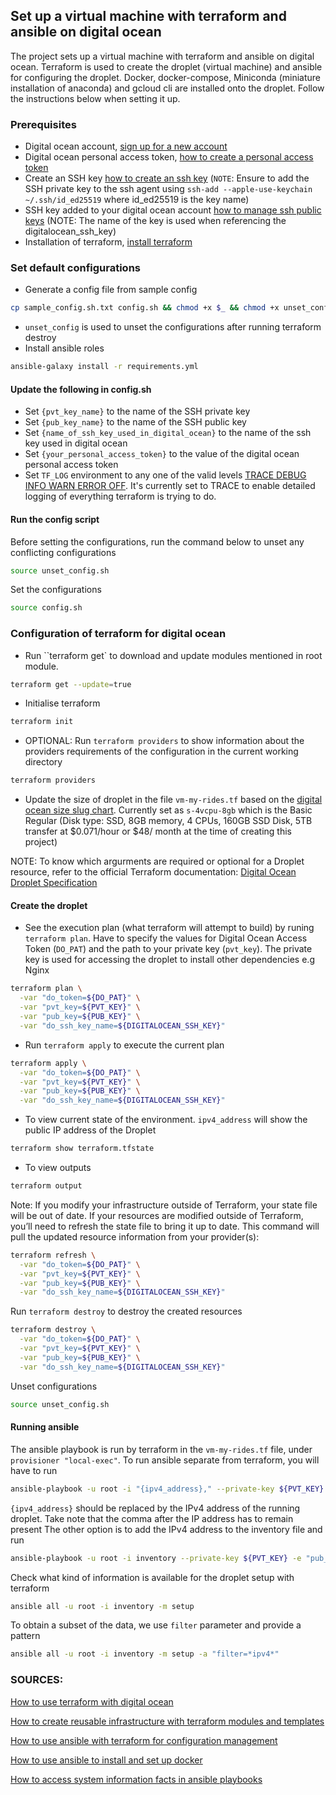 ## Set up a virtual machine with terraform and ansible on digital ocean
The project sets up a virtual machine with terraform and ansible on digital ocean. Terraform is used to create the droplet (virtual machine) and ansible for configuring the droplet. Docker, docker-compose, Miniconda (miniature installation of anaconda) and gcloud cli are installed onto the droplet. Follow the instructions below when setting it up.

### Prerequisites

- Digital ocean account, [sign up for a new account](https://cloud.digitalocean.com/registrations/new)
- Digital ocean personal access token, [how to create a personal access token](https://docs.digitalocean.com/reference/api/create-personal-access-token/)
- Create an SSH key [how to create an ssh key](https://docs.github.com/en/authentication/connecting-to-github-with-ssh/generating-a-new-ssh-key-and-adding-it-to-the-ssh-agent) (`NOTE`: Ensure to add the SSH private key to the ssh agent using `ssh-add --apple-use-keychain ~/.ssh/id_ed25519` where id_ed25519 is the key name)
- SSH key added to your digital ocean account [how to manage ssh public keys](https://docs.digitalocean.com/platform/teams/upload-ssh-keys/) (NOTE: The name of the key is used when referencing the digitalocean_ssh_key)
- Installation of terraform, [install terraform](https://developer.hashicorp.com/terraform/tutorials/aws-get-started/install-cli)

### Set default configurations
- Generate a config file from sample config
```sh
cp sample_config.sh.txt config.sh && chmod +x $_ && chmod +x unset_config.sh
```
- `unset_config` is used to unset the configurations after running terraform destroy
- Install ansible roles
```sh
ansible-galaxy install -r requirements.yml
```

#### Update the following in config.sh
- Set `{pvt_key_name}` to the name of the SSH private key
- Set `{pub_key_name}` to the name of the SSH public key
- Set `{name_of_ssh_key_used_in_digital_ocean}` to the name of the ssh key used in digital ocean
- Set `{your_personal_access_token}` to the value of the digital ocean personal access token
- Set `TF_LOG` environment to any one of the valid levels [TRACE DEBUG INFO WARN ERROR OFF](https://stackoverflow.com/questions/2031163/when-to-use-the-different-log-levels). It's currently set to TRACE to enable detailed logging of everything terraform is trying to do.

#### Run the config script
Before setting the configurations, run the command below to unset any conflicting configurations
```sh
source unset_config.sh
```
Set the configurations
```sh
source config.sh
```

### Configuration of terraform for digital ocean
- Run ``terraform get` to download and update modules mentioned in root module.
```sh
terraform get --update=true
```
- Initialise terraform
```sh
terraform init
```
- OPTIONAL: Run `terraform providers` to show information about the providers requirements of the configuration in the current working directory
```sh
terraform providers
```

- Update the size of droplet in the file `vm-my-rides.tf` based on the [digital ocean size slug chart](https://slugs.do-api.dev/). Currently set as `s-4vcpu-8gb` which is the Basic Regular (Disk type: SSD, 8GB memory, 4 CPUs, 160GB SSD Disk, 5TB transfer at $0.071/hour or $48/ month at the time of creating this project)

NOTE: To know which argurments are required or optional for a Droplet resource, refer to the official Terraform documentation: [Digital Ocean Droplet Specification](http://www.terraform.io/docs/providers/do/r/droplet)

#### Create the droplet
- See the execution plan (what terraform will attempt to build) by runing `terraform plan`. Have to specify the values for Digital Ocean Access Token (`DO_PAT`) and the path to your private key (`pvt_key`). The private key is used for accessing the droplet to install other dependencies e.g Nginx
```sh
terraform plan \
  -var "do_token=${DO_PAT}" \
  -var "pvt_key=${PVT_KEY}" \
  -var "pub_key=${PUB_KEY}" \
  -var "do_ssh_key_name=${DIGITALOCEAN_SSH_KEY}"
```

- Run `terraform apply` to execute the current plan
```sh
terraform apply \
  -var "do_token=${DO_PAT}" \
  -var "pvt_key=${PVT_KEY}" \
  -var "pub_key=${PUB_KEY}" \
  -var "do_ssh_key_name=${DIGITALOCEAN_SSH_KEY}"
```

- To view current state of the environment. `ipv4_address` will show the public IP address of the Droplet
```sh
terraform show terraform.tfstate
```

- To view outputs
```sh
terraform output
```

Note: If you modify your infrastructure outside of Terraform, your state file will be out of date. If your resources are modified outside of Terraform, you’ll need to refresh the state file to bring it up to date. This command will pull the updated resource information from your provider(s):
```sh
terraform refresh \
  -var "do_token=${DO_PAT}" \
  -var "pvt_key=${PVT_KEY}" \
  -var "pub_key=${PUB_KEY}" \
  -var "do_ssh_key_name=${DIGITALOCEAN_SSH_KEY}"
```

Run `terraform destroy` to destroy the created resources
```sh
terraform destroy \
  -var "do_token=${DO_PAT}" \
  -var "pvt_key=${PVT_KEY}" \
  -var "pub_key=${PUB_KEY}" \
  -var "do_ssh_key_name=${DIGITALOCEAN_SSH_KEY}"
```

Unset configurations
```sh
source unset_config.sh
```

#### Running ansible
The ansible playbook is run by terraform in the `vm-my-rides.tf` file, under `provisioner "local-exec"`.
To run ansible separate from terraform, you will have to run
```sh
ansible-playbook -u root -i "{ipv4_address}," --private-key ${PVT_KEY} -e "pub_key=${PUB_KEY}" configure_droplet.yml
```
`{ipv4_address}` should be replaced by the IPv4 address of the running droplet. Take note that the comma after the IP address has to remain present The other option is to add the IPv4 address to the inventory file and run
```sh
ansible-playbook -u root -i inventory --private-key ${PVT_KEY} -e "pub_key=${PUB_KEY}" configure_droplet.yml
```
Check what kind of information is available for the droplet setup with terraform
```sh
ansible all -u root -i inventory -m setup
```
To obtain a subset of the data, we use `filter` parameter and provide a pattern
```sh
ansible all -u root -i inventory -m setup -a "filter=*ipv4*"
```



### SOURCES:
[How to use terraform with digital ocean](https://www.digitalocean.com/community/tutorials/how-to-use-terraform-with-digitalocean)

[How to create reusable infrastructure with terraform modules and templates](https://www.digitalocean.com/community/tutorials/how-to-create-reusable-infrastructure-with-terraform-modules-and-templates)

[How to use ansible with terraform for configuration management](https://www.digitalocean.com/community/tutorials/how-to-use-ansible-with-terraform-for-configuration-management)

[How to use ansible to install and set up docker](https://www.digitalocean.com/community/tutorials/how-to-use-ansible-to-install-and-set-up-docker-on-ubuntu-20-04)

[How to access system information facts in ansible playbooks](https://www.digitalocean.com/community/tutorials/how-to-access-system-information-facts-in-ansible-playbooks)


